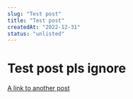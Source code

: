 ```yaml
---
slug: "Test post"
title: "Test post"
createdAt: "2022-12-31"
status: "unlisted"
---
```


# Test post pls ignore

[A link to another post](./07-dynamic-og-image-cloudflare-workers.md)
